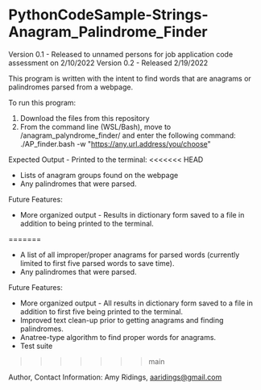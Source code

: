 # PythonCodeSample-Strings-Anagram_Palindrome_Finder
Version 0.1 - Released to unnamed persons for job application code assessment on 2/10/2022
Version 0.2 - Released 2/19/2022

This program is written with the intent to find words that are anagrams or palindromes parsed from a webpage.

To run this program: 
1. Download the files from this repository
2. From the command line (WSL/Bash), move to /anagram_palyndrome_finder/ and enter the following command:
			./AP_finder.bash -w "https://any.url.address/you/choose"

Expected Output - Printed to the terminal:
<<<<<<< HEAD
- Lists of anagram groups found on the webpage
- Any palindromes that were parsed.

Future Features:
- More organized output - Results in dictionary form saved to a file in addition to being printed to the terminal.

=======
- A list of all improper/proper anagrams for parsed words (currently limited to first five parsed words 
to save time).
- Any palindromes that were parsed.

Future Features:
- More organized output - All results in dictionary form saved to a file in addition to first five being 
printed to the terminal.
- Improved text clean-up prior to getting anagrams and finding palindromes.
- Anatree-type algorithm to find proper words for anagrams.
- Test suite
>>>>>>> main

Author, Contact Information:
Amy Ridings, aaridings@gmail.com
